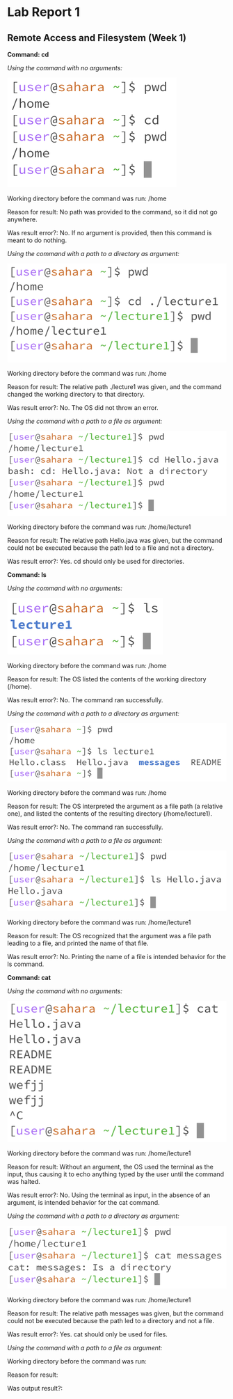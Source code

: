 # Lab Report 1
## Remote Access and Filesystem (Week 1)

**Command: cd**

*Using the command with no arguments:*

![Image](CSE15L_Lab1_1a.png)

Working directory before the command was run: /home

Reason for result: No path was provided to the command, so it did not go anywhere.

Was result error?: No. If no argument is provided, then this command is meant to do nothing.

*Using the command with a path to a directory as argument:*

![Image](CSE15L_Lab1_1b.png)

Working directory before the command was run: /home

Reason for result: The relative path ./lecture1 was given, and the command changed the working directory to that directory.

Was result error?: No. The OS did not throw an error.

*Using the command with a path to a file as argument:*

![Image](CSE15L_Lab1_1c.png)

Working directory before the command was run: /home/lecture1

Reason for result: The relative path Hello.java was given, but the command could not be executed because the path led to a file and not a directory.

Was result error?: Yes. cd should only be used for directories.

**Command: ls**

*Using the command with no arguments:*

![Image](CSE15L_Lab1_2a.png)

Working directory before the command was run: /home

Reason for result: The OS listed the contents of the working directory (/home).

Was result error?: No. The command ran successfully.

*Using the command with a path to a directory as argument:*

![Image](CSE15L_Lab1_2b.png)

Working directory before the command was run: /home

Reason for result: The OS interpreted the argument as a file path (a relative one), and listed the contents of the resulting directory (/home/lecture1).

Was result error?: No. The command ran successfully.

*Using the command with a path to a file as argument:*

![Image](CSE15L_Lab1_2c.png)

Working directory before the command was run: /home/lecture1

Reason for result: The OS recognized that the argument was a file path leading to a file, and printed the name of that file.

Was result error?: No. Printing the name of a file is intended behavior for the ls command.

**Command: cat**

*Using the command with no arguments:*

![Image](CSE15L_Lab1_3a.png)

Working directory before the command was run: /home/lecture1

Reason for result: Without an argument, the OS used the terminal as the input, thus causing it to echo anything typed by the user until the command was halted.

Was result error?: No. Using the terminal as input, in the absence of an argument, is intended behavior for the cat command.

*Using the command with a path to a directory as argument:*

![Image](CSE15L_Lab1_3b.png)

Working directory before the command was run: /home/lecture1

Reason for result: The relative path messages was given, but the command could not be executed because the path led to a directory and not a file.

Was result error?: Yes. cat should only be used for files.

*Using the command with a path to a file as argument:*

Working directory before the command was run:

Reason for result:

Was output result?:
